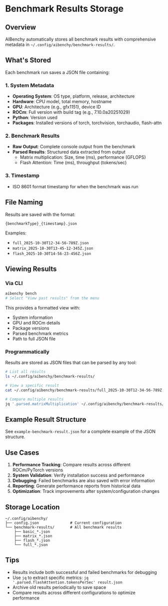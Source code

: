 # Benchmark Results Storage

## Overview
AIBenchy automatically stores all benchmark results with comprehensive metadata in `~/.config/aibenchy/benchmark-results/`.

## What's Stored

Each benchmark run saves a JSON file containing:

### 1. System Metadata
- **Operating System**: OS type, platform, release, architecture
- **Hardware**: CPU model, total memory, hostname
- **GPU**: Architecture (e.g., gfx1151), device ID
- **ROCm**: Full version with build tag (e.g., 7.10.0a20251029)
- **Python**: Version used
- **Packages**: Installed versions of torch, torchvision, torchaudio, flash-attn

### 2. Benchmark Results
- **Raw Output**: Complete console output from the benchmark
- **Parsed Results**: Structured data extracted from output
  - Matrix multiplication: Size, time (ms), performance (GFLOPS)
  - Flash Attention: Time (ms), throughput (tokens/sec)

### 3. Timestamp
- ISO 8601 format timestamp for when the benchmark was run

## File Naming
Results are saved with the format:
```
{benchmarkType}_{timestamp}.json
```

Examples:
- `full_2025-10-30T12-34-56-789Z.json`
- `matrix_2025-10-30T13-45-12-345Z.json`
- `flash_2025-10-30T14-56-23-456Z.json`

## Viewing Results

### Via CLI
```bash
aibenchy bench
# Select "View past results" from the menu
```

This provides a formatted view with:
- System information
- GPU and ROCm details
- Package versions
- Parsed benchmark metrics
- Path to full JSON file

### Programmatically
Results are stored as JSON files that can be parsed by any tool:

```bash
# List all results
ls ~/.config/aibenchy/benchmark-results/

# View a specific result
cat ~/.config/aibenchy/benchmark-results/full_2025-10-30T12-34-56-789Z.json | jq

# Compare multiple results
jq '.parsed.matrixMultiplication' ~/.config/aibenchy/benchmark-results/*.json
```

## Example Result Structure

See `example-benchmark-result.json` for a complete example of the JSON structure.

## Use Cases

1. **Performance Tracking**: Compare results across different ROCm/PyTorch versions
2. **System Validation**: Verify installation success and performance
3. **Debugging**: Failed benchmarks are also saved with error information
4. **Reporting**: Generate performance reports from historical data
5. **Optimization**: Track improvements after system/configuration changes

## Storage Location
```
~/.config/aibenchy/
├── config.json              # Current configuration
└── benchmark-results/       # All benchmark results
    ├── basic_*.json
    ├── matrix_*.json
    ├── flash_*.json
    └── full_*.json
```

## Tips

- Results include both successful and failed benchmarks for debugging
- Use `jq` to extract specific metrics: `jq '.parsed.flashAttention.tokensPerSec' result.json`
- Archive old results periodically to save space
- Compare results across different configurations to optimize performance
